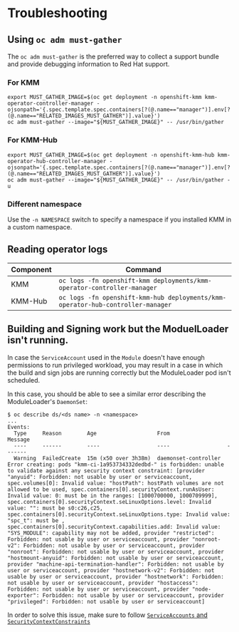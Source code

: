 # Troubleshooting

## Using `oc adm must-gather`

The `oc adm must-gather` is the preferred way to collect a support bundle and provide debugging information to Red Hat
support.

### For KMM

```shell
export MUST_GATHER_IMAGE=$(oc get deployment -n openshift-kmm kmm-operator-controller-manager -ojsonpath='{.spec.template.spec.containers[?(@.name=="manager")].env[?(@.name=="RELATED_IMAGES_MUST_GATHER")].value}')
oc adm must-gather --image="${MUST_GATHER_IMAGE}" -- /usr/bin/gather
```

### For KMM-Hub

```shell
export MUST_GATHER_IMAGE=$(oc get deployment -n openshift-kmm-hub kmm-operator-hub-controller-manager -ojsonpath='{.spec.template.spec.containers[?(@.name=="manager")].env[?(@.name=="RELATED_IMAGES_MUST_GATHER")].value}')
oc adm must-gather --image="${MUST_GATHER_IMAGE}" -- /usr/bin/gather -u
```

### Different namespace

Use the `-n NAMESPACE` switch to specify a namespace if you installed KMM in a custom namespace.

## Reading operator logs

| Component | Command                                                                         |
|-----------|---------------------------------------------------------------------------------|
| KMM       | `oc logs -fn openshift-kmm deployments/kmm-operator-controller-manager`         |
| KMM-Hub   | `oc logs -fn openshift-kmm-hub deployments/kmm-operator-hub-controller-manager` |

## Building and Signing work but the ModuelLoader isn't running.

In case the `ServiceAccount` used in the `Module` doesn't have enough permissions to run privileged workload,
you may result in a case in which the build and sign jobs are running correctly but the ModuleLoader pod isn't
scheduled.

In this case, you should be able to see a similar error describing the ModuleLoader's `DaemonSet`:
```
$ oc describe ds/<ds name> -n <namespace>
...
Events:
  Type     Reason        Age                   From                  Message
  ----     ------        ----                  ----                  -------
  Warning  FailedCreate  15m (x50 over 3h38m)  daemonset-controller  Error creating: pods "kmm-ci-1a953734332dedbd-" is forbidden: unable to validate against any security context constraint: [provider "anyuid": Forbidden: not usable by user or serviceaccount, spec.volumes[0]: Invalid value: "hostPath": hostPath volumes are not allowed to be used, spec.containers[0].securityContext.runAsUser: Invalid value: 0: must be in the ranges: [1000700000, 1000709999], spec.containers[0].securityContext.seLinuxOptions.level: Invalid value: "": must be s0:c26,c25, spec.containers[0].securityContext.seLinuxOptions.type: Invalid value: "spc_t": must be , spec.containers[0].securityContext.capabilities.add: Invalid value: "SYS_MODULE": capability may not be added, provider "restricted": Forbidden: not usable by user or serviceaccount, provider "nonroot-v2": Forbidden: not usable by user or serviceaccount, provider "nonroot": Forbidden: not usable by user or serviceaccount, provider "hostmount-anyuid": Forbidden: not usable by user or serviceaccount, provider "machine-api-termination-handler": Forbidden: not usable by user or serviceaccount, provider "hostnetwork-v2": Forbidden: not usable by user or serviceaccount, provider "hostnetwork": Forbidden: not usable by user or serviceaccount, provider "hostaccess": Forbidden: not usable by user or serviceaccount, provider "node-exporter": Forbidden: not usable by user or serviceaccount, provider "privileged": Forbidden: not usable by user or serviceaccount]
```

In order to solve this issue, make sure to follow [`ServiceAccounts` and `SecurityContextConstraints`](deploy_kmod.md#serviceaccounts-and-securitycontextconstraints)
